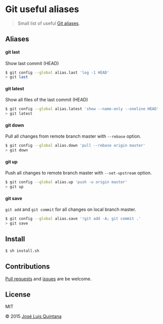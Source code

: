 # Git useful aliases
> Small list of useful [Git aliases](https://git-scm.com/book/tr/v2/Git-Basics-Git-Aliases).

## Aliases

#### git last
Show last commit (HEAD)

```sh
$ git config --global alias.last 'log -1 HEAD'
> git last
```

#### git latest
Show all files of the last commit (HEAD)

```sh
$ git config --global alias.latest 'show --name-only --oneline HEAD'
> git latest
```

#### git down
Pull all changes from remote branch master with `--rebase` option.

```sh
$ git config --global alias.down 'pull --rebase origin master'
> git down
```

#### git up
Push all changes to remote branch master with `--set-upstream` option.

```sh
$ git config --global alias.up 'push -u origin master'
> git up
```

#### git save
`git add` and `git commit` for all changes on local branch master.

```sh
$ git config --global alias.save '!git add -A; git commit .'
> git save
```

## Install

```sh
$ sh install.sh
```

## Contributions
[Pull requests](https://github.com/joseluisq/git-useful-aliases/pulls) and [issues](https://github.com/joseluisq/git-useful-aliases/issues) are be welcome.

## License
MIT

© 2015 [José Luis Quintana](http://quintana.io)
